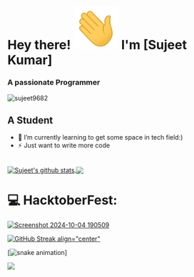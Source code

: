 
# Hey there! <img src="https://github.com/ABSphreak/ABSphreak/blob/master/gifs/Hi.gif" width=100> I'm [Sujeet Kumar]
### A passionate Programmer
<img src="https://komarev.com/ghpvc/?username=sujeet9682&label=Profile%20views&color=0e75b6&style=flat" alt="sujeet9682" />


## A Student 
- 🌱 I’m currently learning to get some space in tech field:)
- ⚡ Just want to write more code


<br/>

<a href="https://github.com/sujeet9682">
 <img align="center" src="https://github-readme-stats.vercel.app/api?username=sujeet9682&include_all_commits=true&count_private=true&show_icons=true&theme=default&line_height=27" alt="Sujeet's github stats"/>
</a>
<a href="https://github.com/sujeet9682">
  <img align="center" src="https://github-readme-stats.vercel.app/api/top-langs/?username=sujeet9682&theme=default&layout=compact&langs_count=10&hide_langs_below=1" />
</a>

# 💻 HacktoberFest:
[![Screenshot 2024-10-04 190509](https://github.com/user-attachments/assets/dee8dbb5-246f-4d0d-b1a0-b1f2dead5649)](https://holopin.io/@sujeet9682)

[![GitHub Streak align="center"](https://streak-stats.demolab.com/?user=sujeet9682&theme=default)](https://git.io/streak-stats)

[![snake animation](https://github.com/sujeet9683/sujeet9682/blob/output/github-contribution-grid-snake2.svg)]

<!--
**sujeet9682/sujeet9682** is a ✨ _special_ ✨ repository because its `README.md` (this file) appears on your GitHub profile.

- 🔭 I’m currently working on ...
- 🌱 I’m currently learning ...
- 👯 I’m looking to collaborate on ...
- 🤔 I’m looking for help with ...
- 💬 Ask me about ...
- 📫 How to reach me: ...
- 😄 Pronouns: ...
- ⚡ Fun fact: ...
-->

![](https://leetcard.jacoblin.cool/sujitg0124?ext=heatmap)

